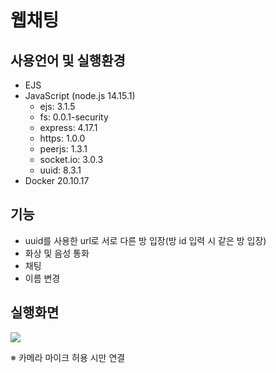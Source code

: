 # 웹채팅

## 사용언어 및 실행환경
* EJS
* JavaScript (node.js 14.15.1)  
  * ejs: 3.1.5
  * fs: 0.0.1-security
  * express: 4.17.1
  * https: 1.0.0
  * peerjs: 1.3.1
  * socket.io: 3.0.3
  * uuid: 8.3.1
* Docker 20.10.17

## 기능
* uuid를 사용한 url로 서로 다른 방 입장(방 id 입력 시 같은 방 입장)
* 화상 및 음성 통화
* 채팅
* 이름 변경

## 실행화면
<image src='https://user-images.githubusercontent.com/54964209/188266306-947e86a9-bc17-4759-bbb8-e780cb233f9a.png'>

<span>&#8251; 카메라 마이크 허용 시만 연결</span>
